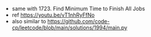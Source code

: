 - same with 1723. Find Minimum Time to Finish All Jobs
- ref https://youtu.be/vT1nhRyFfNo
- also similar to https://github.com/code-cp/leetcode/blob/main/solutions/1994/main.py